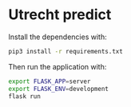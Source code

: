 # Utrecht predict

Install the dependencies with:

```bash
pip3 install -r requirements.txt
```

Then run the application with:

```bash
export FLASK_APP=server
export FLASK_ENV=development
flask run
```
